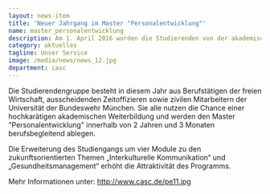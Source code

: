 ```yaml
---
layout: news-item
title: 'Neuer Jahrgang im Master "Personalentwicklung"'
name: master_personalentwicklung
description: Am 1. April 2016 wurden die Studierenden von der akademischen Leiterin, Prof. Sigrid Rotering-Steinberg und der Präsidentin der Universität der Bundeswehr München, Prof. Merith Niehuss zum ersten Präsenzwochenende auf dem Campus willkommen geheißen..
category: aktuelles
tagline: Unser Service
image: /media/news/news_12.jpg
department: casc
---
```


Die Studierendengruppe besteht in diesem Jahr aus Berufstätigen der freien Wirtschaft, ausscheidenden Zeitoffizieren sowie zivilen Mitarbeitern der Universität der Bundeswehr München. Sie alle nutzen die Chance einer hochkarätigen akademischen Weiterbildung und werden den Master "Personalentwicklung" innerhalb von 2 Jahren und 3 Monaten berufsbegleitend ablegen.

Die Erweiterung des Studiengangs um vier Module zu den zukunftsorientierten Themen „Interkulturelle Kommunikation“ und „Gesundheitsmanagement“ erhöht die Attraktivität des Programms.

Mehr Informationen unter: http://www.casc.de/pe11.jpg
